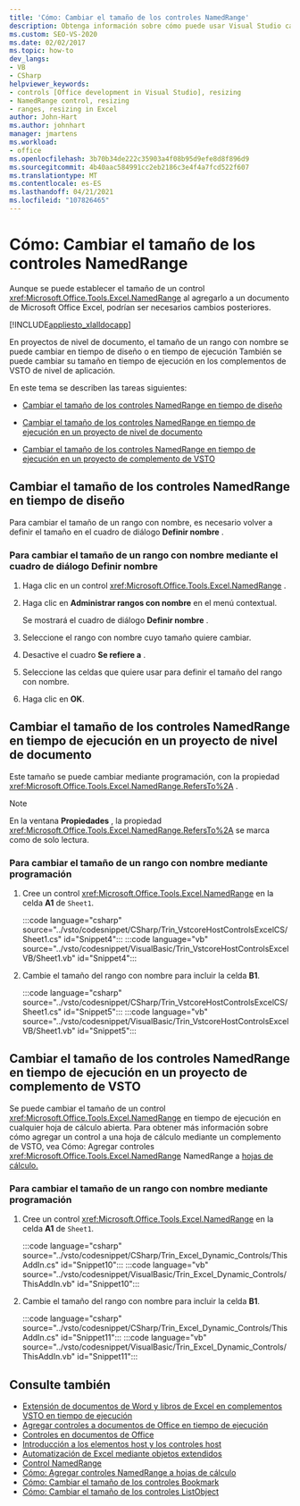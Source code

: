 ```yaml
---
title: 'Cómo: Cambiar el tamaño de los controles NamedRange'
description: Obtenga información sobre cómo puede usar Visual Studio cambiar el tamaño de los controles NamedRange en un libro de Microsoft Excel mediante programación.
ms.custom: SEO-VS-2020
ms.date: 02/02/2017
ms.topic: how-to
dev_langs:
- VB
- CSharp
helpviewer_keywords:
- controls [Office development in Visual Studio], resizing
- NamedRange control, resizing
- ranges, resizing in Excel
author: John-Hart
ms.author: johnhart
manager: jmartens
ms.workload:
- office
ms.openlocfilehash: 3b70b34de222c35903a4f08b95d9efe8d8f896d9
ms.sourcegitcommit: 4b40aac584991cc2eb2186c3e4f4a7fcd522f607
ms.translationtype: MT
ms.contentlocale: es-ES
ms.lasthandoff: 04/21/2021
ms.locfileid: "107826465"
---
```

# <a name="how-to-resize-namedrange-controls"></a>Cómo: Cambiar el tamaño de los controles NamedRange
  Aunque se puede establecer el tamaño de un control <xref:Microsoft.Office.Tools.Excel.NamedRange> al agregarlo a un documento de Microsoft Office Excel, podrían ser necesarios cambios posteriores.

 [!INCLUDE[appliesto_xlalldocapp](../vsto/includes/appliesto-xlalldocapp-md.md)]

 En proyectos de nivel de documento, el tamaño de un rango con nombre se puede cambiar en tiempo de diseño o en tiempo de ejecución También se puede cambiar su tamaño en tiempo de ejecución en los complementos de VSTO de nivel de aplicación.

 En este tema se describen las tareas siguientes:

- [Cambiar el tamaño de los controles NamedRange en tiempo de diseño](#designtime)

- [Cambiar el tamaño de los controles NamedRange en tiempo de ejecución en un proyecto de nivel de documento](#runtimedoclevel)

- [Cambiar el tamaño de los controles NamedRange en tiempo de ejecución en un proyecto de complemento de VSTO](#runtimeaddin)

## <a name="resize-namedrange-controls-at-design-time"></a><a name="designtime"></a> Cambiar el tamaño de los controles NamedRange en tiempo de diseño
 Para cambiar el tamaño de un rango con nombre, es necesario volver a definir el tamaño en el cuadro de diálogo **Definir nombre** .

### <a name="to-resize-a-named-range-by-using-the-define-name-dialog-box"></a>Para cambiar el tamaño de un rango con nombre mediante el cuadro de diálogo Definir nombre

1. Haga clic en un control <xref:Microsoft.Office.Tools.Excel.NamedRange> .

2. Haga clic en **Administrar rangos con nombre** en el menú contextual.

     Se mostrará el cuadro de diálogo **Definir nombre** .

3. Seleccione el rango con nombre cuyo tamaño quiere cambiar.

4. Desactive el cuadro **Se refiere a** .

5. Seleccione las celdas que quiere usar para definir el tamaño del rango con nombre.

6. Haga clic en **OK**.

## <a name="resize-namedrange-controls-at-run-time-in-a-document-level-project"></a><a name="runtimedoclevel"></a> Cambiar el tamaño de los controles NamedRange en tiempo de ejecución en un proyecto de nivel de documento
 Este tamaño se puede cambiar mediante programación, con la propiedad <xref:Microsoft.Office.Tools.Excel.NamedRange.RefersTo%2A> .

> [!NOTE]
> En la ventana **Propiedades** , la propiedad <xref:Microsoft.Office.Tools.Excel.NamedRange.RefersTo%2A> se marca como de solo lectura.

### <a name="to-resize-a-named-range-programmatically"></a>Para cambiar el tamaño de un rango con nombre mediante programación

1. Cree un control <xref:Microsoft.Office.Tools.Excel.NamedRange> en la celda **A1** de `Sheet1`.

     :::code language="csharp" source="../vsto/codesnippet/CSharp/Trin_VstcoreHostControlsExcelCS/Sheet1.cs" id="Snippet4":::
     :::code language="vb" source="../vsto/codesnippet/VisualBasic/Trin_VstcoreHostControlsExcelVB/Sheet1.vb" id="Snippet4":::

2. Cambie el tamaño del rango con nombre para incluir la celda **B1**.

     :::code language="csharp" source="../vsto/codesnippet/CSharp/Trin_VstcoreHostControlsExcelCS/Sheet1.cs" id="Snippet5":::
     :::code language="vb" source="../vsto/codesnippet/VisualBasic/Trin_VstcoreHostControlsExcelVB/Sheet1.vb" id="Snippet5":::

## <a name="resize-namedrange-controls-at-run-time-in-a-vsto-add-in-project"></a><a name="runtimeaddin"></a> Cambiar el tamaño de los controles NamedRange en tiempo de ejecución en un proyecto de complemento de VSTO
 Se puede cambiar el tamaño de un control <xref:Microsoft.Office.Tools.Excel.NamedRange> en tiempo de ejecución en cualquier hoja de cálculo abierta. Para obtener más información sobre cómo agregar un control a una hoja de cálculo mediante un complemento de VSTO, vea Cómo: Agregar controles <xref:Microsoft.Office.Tools.Excel.NamedRange> NamedRange a [hojas de cálculo.](../vsto/how-to-add-namedrange-controls-to-worksheets.md)

### <a name="to-resize-a-named-range-programmatically"></a>Para cambiar el tamaño de un rango con nombre mediante programación

1. Cree un control <xref:Microsoft.Office.Tools.Excel.NamedRange> en la celda **A1** de `Sheet1`.

     :::code language="csharp" source="../vsto/codesnippet/CSharp/Trin_Excel_Dynamic_Controls/ThisAddIn.cs" id="Snippet10":::
     :::code language="vb" source="../vsto/codesnippet/VisualBasic/Trin_Excel_Dynamic_Controls/ThisAddIn.vb" id="Snippet10":::

2. Cambie el tamaño del rango con nombre para incluir la celda **B1**.

     :::code language="csharp" source="../vsto/codesnippet/CSharp/Trin_Excel_Dynamic_Controls/ThisAddIn.cs" id="Snippet11":::
     :::code language="vb" source="../vsto/codesnippet/VisualBasic/Trin_Excel_Dynamic_Controls/ThisAddIn.vb" id="Snippet11":::

## <a name="see-also"></a>Consulte también
- [Extensión de documentos de Word y libros de Excel en complementos VSTO en tiempo de ejecución](../vsto/extending-word-documents-and-excel-workbooks-in-vsto-add-ins-at-run-time.md)
- [Agregar controles a documentos de Office en tiempo de ejecución](../vsto/adding-controls-to-office-documents-at-run-time.md)
- [Controles en documentos de Office](../vsto/controls-on-office-documents.md)
- [Introducción a los elementos host y los controles host](../vsto/host-items-and-host-controls-overview.md)
- [Automatización de Excel mediante objetos extendidos](../vsto/automating-excel-by-using-extended-objects.md)
- [Control NamedRange](../vsto/namedrange-control.md)
- [Cómo: Agregar controles NamedRange a hojas de cálculo](../vsto/how-to-add-namedrange-controls-to-worksheets.md)
- [Cómo: Cambiar el tamaño de los controles Bookmark](../vsto/how-to-resize-bookmark-controls.md)
- [Cómo: Cambiar el tamaño de los controles ListObject](../vsto/how-to-resize-listobject-controls.md)
